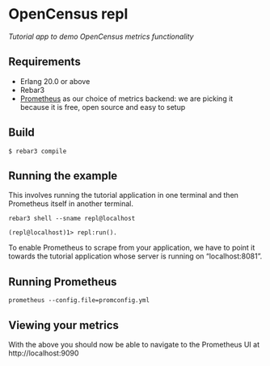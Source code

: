 OpenCensus repl
===============

*Tutorial app to demo OpenCensus metrics functionality*

Requirements
------------
- Erlang 20.0 or above
- Rebar3
- [Prometheus](https://prometheus.io/docs/introduction/first_steps/) as our choice of metrics backend: we are picking it because it is free, 
  open source and easy to setup

Build
-----
```
$ rebar3 compile
```

Running the example
-------------------

This involves running the tutorial application in one terminal 
and then Prometheus itself in another terminal.
```
rebar3 shell --sname repl@localhost

(repl@localhost)1> repl:run().
```

To enable Prometheus to scrape from your application, we have to point it towards the tutorial application 
whose server is running on “localhost:8081”.

Running Prometheus
------------------
```
prometheus --config.file=promconfig.yml
```

Viewing your metrics
--------------------
With the above you should now be able to navigate to the Prometheus UI at http://localhost:9090